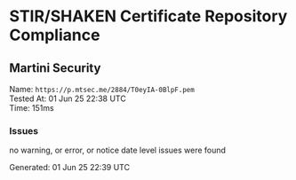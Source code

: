 # STIR/SHAKEN Certificate Repository Compliance

## Martini Security

Name: `https://p.mtsec.me/2884/T0eyIA-0BlpF.pem`\
Tested At: 01 Jun 25 22:38 UTC\
Time: 151ms

### Issues

no warning, or error, or notice date level issues were found

Generated: 01 Jun 25 22:39 UTC